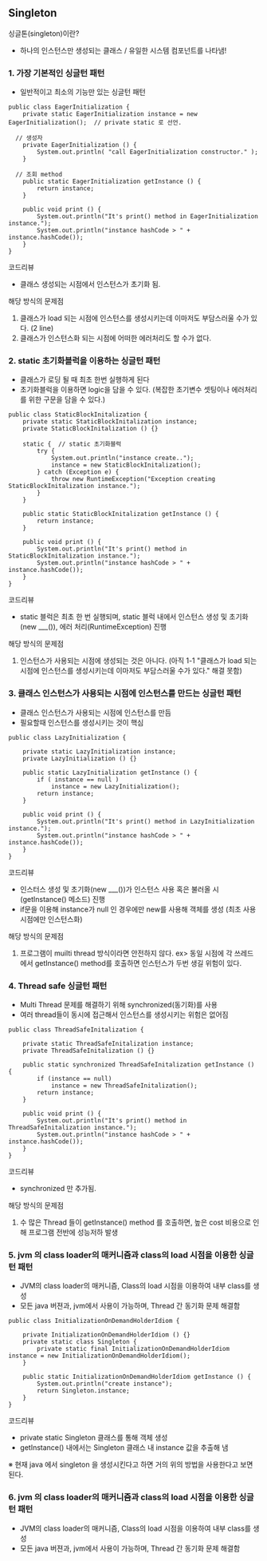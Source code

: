 ## Singleton

싱글톤(singleton)이란?
- 하나의 인스턴스만 생성되는 클래스 / 유일한 시스템 컴포넌트를 나타냄!

### 1. 가장 기본적인 싱글턴 패턴
- 일반적이고 최소의 기능만 있는 싱글턴 패턴

<pre><code>public class EagerInitialization {
	private static EagerInitialization instance = new EagerInitialization();  // private static 로 선언.
	
  // 생성자
	private EagerInitialization () {  
		System.out.println( "call EagerInitialization constructor." );
	}

  // 조회 method
	public static EagerInitialization getInstance () {	
		return instance;
	}
	
	public void print () {
		System.out.println("It's print() method in EagerInitialization instance.");
		System.out.println("instance hashCode > " + instance.hashCode());
	}
}
</code></pre>
코드리뷰
- 클래스 생성되는 시점에서 인스턴스가 초기화 됨.

해당 방식의 문제점
1. 클래스가 load 되는 시점에 인스턴스를 생성시키는데 이마저도 부담스러울 수가 있다. (2 line)
2. 클래스가 인스턴스화 되는 시점에 어떠한 에러처리도 할 수가 없다.


### 2. static 초기화블럭을 이용하는 싱글턴 패턴
- 클래스가 로딩 될 때 최초 한번 실행하게 된다
- 초기화블럭을 이용하면 logic을 담을 수 있다. (복잡한 초기변수 셋팅이나 에러처리를 위한 구문을 담을 수 있다.)

<pre><code>public class StaticBlockInitalization {
	private static StaticBlockInitalization instance;
	private StaticBlockInitalization () {}
	
	static {  // static 초기화블럭
		try {
			System.out.println("instance create..");
			instance = new StaticBlockInitalization();
		} catch (Exception e) {
			throw new RuntimeException("Exception creating StaticBlockInitalization instance.");
		}
	}
	
	public static StaticBlockInitalization getInstance () {
		return instance;
	}
	
	public void print () {
		System.out.println("It's print() method in StaticBlockInitalization instance.");
		System.out.println("instance hashCode > " + instance.hashCode());
	}	
}
</code></pre>
코드리뷰
- static 블럭은 최초 한 번 실행되며, static 블럭 내에서 인스턴스 생성 및 초기화(new ___()), 에러 처리(RuntimeException) 진행

해당 방식의 문제점
1. 인스턴스가 사용되는 시점에 생성되는 것은 아니다.
   (아직 1-1 "클래스가 load 되는 시점에 인스턴스를 생성시키는데 이마저도 부담스러울 수가 있다." 해결 못함) 


### 3. 클래스 인스턴스가 사용되는 시점에 인스턴스를 만드는 싱글턴 패턴
- 클래스 인스턴스가 사용되는 시점에 인스턴스를 만듬
- 필요할때 인스턴스를 생성시키는 것이 핵심

<pre><code>public class LazyInitialization {
	
	private static LazyInitialization instance;
	private LazyInitialization () {}
	
	public static LazyInitialization getInstance () {
		if ( instance == null )
			instance = new LazyInitialization();
		return instance;
	}
	
	public void print () {
		System.out.println("It's print() method in LazyInitialization instance.");
		System.out.println("instance hashCode > " + instance.hashCode());
	}
}
</code></pre>
코드리뷰
- 인스터스 생성 및 초기화(new ___())가 인스턴스 사용 혹은 불러올 시(getInstance() 메소드) 진행
- if문을 이용해 instance가 null 인 경우에만 new를 사용해 객체를 생성 (최초 사용시점에만 인스턴스화)

해당 방식의 문제점
1. 프로그램이 muilti thread 방식이라면 안전하지 않다.
   ex> 동일 시점에 각 쓰레드에서 getInstance() method를 호출하면 인스턴스가 두번 생길 위험이 있다.

### 4. Thread safe 싱글턴 패턴
- Multi Thread 문제를 해결하기 위해 synchronized(동기화)를 사용
- 여러 thread들이 동시에 접근해서 인스턴스를 생성시키는 위험은 없어짐

<pre><code>public class ThreadSafeInitalization {
	
	private static ThreadSafeInitalization instance;
	private ThreadSafeInitalization () {}
	
	public static synchronized ThreadSafeInitalization getInstance () {
		if (instance == null)
			instance = new ThreadSafeInitalization();
		return instance;
	}
	
	public void print () {
		System.out.println("It's print() method in ThreadSafeInitalization instance.");
		System.out.println("instance hashCode > " + instance.hashCode());
	}	
}
</code></pre>

코드리뷰
- synchronized 만 추가됨.

해당 방식의 문제점
1. 수 많은 Thread 들이 getInstance() method 를 호출하면, 높은 cost 비용으로 인해 프로그램 전반에 성능저하 발생


### 5.  jvm 의 class loader의 매커니즘과 class의 load 시점을 이용한 싱글턴 패턴
- JVM의 class loader의 매커니즘, Class의 load 시점을 이용하여 내부 class를 생성
- 모든 java 버젼과, jvm에서 사용이 가능하며, Thread 간 동기화 문제 해결함

<pre><code>public class InitializationOnDemandHolderIdiom {
	
	private InitializationOnDemandHolderIdiom () {}
	private static class Singleton {
		private static final InitializationOnDemandHolderIdiom instance = new InitializationOnDemandHolderIdiom();
	}
	
	public static InitializationOnDemandHolderIdiom getInstance () {
		System.out.println("create instance");
		return Singleton.instance;
	}
}
</code></pre>

코드리뷰
- private static Singleton 클래스를 통해 객체 생성
- getInstance() 내에서는 Singleton 클래스 내 instance 값을 추출해 냄

 ※ 현재 java 에서 singleton 을 생성시킨다고 하면 거의 위의 방법을 사용한다고 보면 된다.
 
 

### 6.  jvm 의 class loader의 매커니즘과 class의 load 시점을 이용한 싱글턴 패턴
- JVM의 class loader의 매커니즘, Class의 load 시점을 이용하여 내부 class를 생성
- 모든 java 버젼과, jvm에서 사용이 가능하며, Thread 간 동기화 문제 해결함

